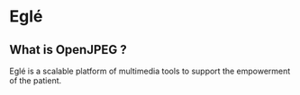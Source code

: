 # Eglé

## What is OpenJPEG ?
Eglé is a scalable platform of multimedia tools to support the empowerment of the patient.
